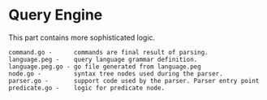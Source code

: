 Query Engine
============

This part contains more sophisticated logic.

```
command.go -      commands are final result of parsing.
language.peg -    query language grammar definition.
language.peg.go - go file generated from language.peg
node.go -         syntax tree nodes used during the parser.
parser.go -       support code used by the parser. Parser entry point
predicate.go -    logic for predicate node.
```
